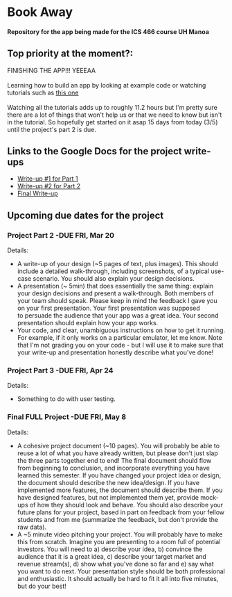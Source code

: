 <head>
<h1>Book Away</h1>
<h4>Repository for the app being made for the ICS 466 course UH Manoa</h4>
</head>

<body>
<h2>Top priority at the moment?:</h2> 
<p>FINISHING THE APP!!! YEEEAA<br><br>Learning how to build an app by looking at example code or watching tutorials such as <a href="https://www.youtube.com/watch?v=QAbQgLGKd3Y&list=PL6gx4Cwl9DGBsvRxJJOzG4r4k_zLKrnxl">this one</a><br><br>
Watching all the tutorials adds up to roughly 11.2 hours but I'm pretty sure there are a lot of things that won't help us or that we need to know but isn't in the tutorial.  So hopefully get started on it asap 15 days from today (3/5) until the project's part 2 is due.</p>

<h2>Links to the Google Docs for the project write-ups</h2>
 <ul>
  <li><a href = "https://docs.google.com/a/hawaii.edu/document/d/1KklfEsBpbToF_NE2FtfVgoABck_T7l92m9MLhh-L8-s/edit">Write-up #1 for Part 1</a></li>
  <li><a href="https://docs.google.com/a/hawaii.edu/document/d/1CmgMCEnqhpLFnn211PAfYz08OKsrR859l0dHwodjOWM/edit">Write-up #2 for Part 2</a></li>
  <li><a href="https://docs.google.com/document/d/1HHKytUGJsUpJE6cpCzgJT9ps1JpwRQ9ByAO5Vggmr18/edit">Final Write-up</a></li>
 </ul>
  

<h2>Upcoming due dates for the project</h2>

<h3>Project Part 2 -DUE FRI, Mar 20</h3>
Details:
 <ul>
  <li>A write-up of your design (~5 pages of text, plus images). This should include a detailed walk-through, including screenshots, of a typical use-case scenario. You should also explain your design decisions.</li>
  <li>A presentation (~ 5min) that does essentially the same thing: explain your design decisions and present a walk-through. Both members of your team should speak. Please keep in mind the feedback I gave you on your first presentation. Your first presentation was supposed to persuade the audience that your app was a great idea. Your second presentation should explain how your app works. </li>
  <li>Your code, and clear, unambiguous instructions on how to get it running. For example, if it only works on a particular emulator, let me know. Note that I'm not grading you on your code - but I will use it to make sure that your write-up and presentation honestly describe what you've done! </li>
 </ul>


<h3>Project Part 3 -DUE FRI, Apr 24</h3>
Details:
 <ul>
  <li>Something to do with user testing.</li>
 </ul>

 
<h3>Final FULL Project -DUE FRI, May 8</h3>
Details:
 <ul>
  <li>A cohesive project document (~10 pages). You will probably be able to reuse a lot of what you have already written, but please don't just slap the three parts together end to end! The final document should flow from beginning to conclusion, and incorporate everything you have learned this semester. If you have changed your project idea or design, the document should describe the new idea/design. If you have implemented more features, the document should describe them. If you have designed features, but not implemented them yet, provide mock-ups of how they should look and behave. You should also describe your future plans for your project,  based in part on feedback from your fellow students and from me (summarize the feedback, but don't provide the raw data).</li>
  <li>A ~5 minute video pitching your project. You will probably have to make this from scratch. Imagine you are presenting to a room full of potential investors. You will need to a) describe your idea, b) convince the audience that it is a great idea, c) describe your target market and revenue stream(s), d) show what you've done so far and e) say what you want to do next. Your presentation style should be both professional and enthusiastic. It should actually be hard to fit it all into five minutes, but do your best!
  </li>
 </ul>
</body>
